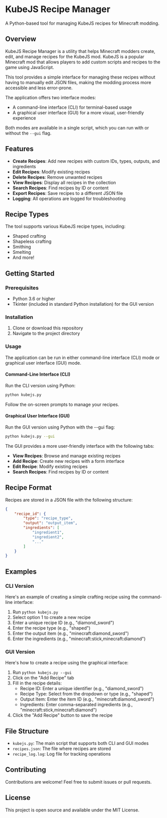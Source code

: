 # KubeJS Recipe Manager

A Python-based tool for managing KubeJS recipes for Minecraft modding.

## Overview

KubeJS Recipe Manager is a utility that helps Minecraft modders create, edit, and manage recipes for the KubeJS mod. KubeJS is a popular Minecraft mod that allows players to add custom scripts and recipes to the game using JavaScript.

This tool provides a simple interface for managing these recipes without having to manually edit JSON files, making the modding process more accessible and less error-prone.

The application offers two interface modes:
- A command-line interface (CLI) for terminal-based usage
- A graphical user interface (GUI) for a more visual, user-friendly experience

Both modes are available in a single script, which you can run with or without the `--gui` flag.

## Features

- **Create Recipes**: Add new recipes with custom IDs, types, outputs, and ingredients
- **Edit Recipes**: Modify existing recipes
- **Delete Recipes**: Remove unwanted recipes
- **View Recipes**: Display all recipes in the collection
- **Search Recipes**: Find recipes by ID or content
- **Export Recipes**: Save recipes to a different JSON file
- **Logging**: All operations are logged for troubleshooting

## Recipe Types

The tool supports various KubeJS recipe types, including:
- Shaped crafting
- Shapeless crafting
- Smithing
- Smelting
- And more!

## Getting Started

### Prerequisites

- Python 3.6 or higher
- Tkinter (included in standard Python installation) for the GUI version

### Installation

1. Clone or download this repository
2. Navigate to the project directory

### Usage

The application can be run in either command-line interface (CLI) mode or graphical user interface (GUI) mode.

#### Command-Line Interface (CLI)

Run the CLI version using Python:

```bash
python kubejs.py
```

Follow the on-screen prompts to manage your recipes.

#### Graphical User Interface (GUI)

Run the GUI version using Python with the --gui flag:

```bash
python kubejs.py --gui
```

The GUI provides a more user-friendly interface with the following tabs:
- **View Recipes**: Browse and manage existing recipes
- **Add Recipe**: Create new recipes with a form interface
- **Edit Recipe**: Modify existing recipes
- **Search Recipes**: Find recipes by ID or content

## Recipe Format

Recipes are stored in a JSON file with the following structure:

```json
{
    "recipe_id": {
        "type": "recipe_type",
        "output": "output_item",
        "ingredients": [
            "ingredient1",
            "ingredient2",
            "..."
        ]
    }
}
```

## Examples

### CLI Version

Here's an example of creating a simple crafting recipe using the command-line interface:

1. Run `python kubejs.py`
2. Select option 1 to create a new recipe
3. Enter a unique recipe ID (e.g., "diamond_sword")
4. Enter the recipe type (e.g., "shaped")
5. Enter the output item (e.g., "minecraft:diamond_sword")
6. Enter the ingredients (e.g., "minecraft:stick,minecraft:diamond")

### GUI Version

Here's how to create a recipe using the graphical interface:

1. Run `python kubejs.py --gui`
2. Click on the "Add Recipe" tab
3. Fill in the recipe details:
   - Recipe ID: Enter a unique identifier (e.g., "diamond_sword")
   - Recipe Type: Select from the dropdown or type (e.g., "shaped")
   - Output Item: Enter the item ID (e.g., "minecraft:diamond_sword")
   - Ingredients: Enter comma-separated ingredients (e.g., "minecraft:stick,minecraft:diamond")
4. Click the "Add Recipe" button to save the recipe

## File Structure

- `kubejs.py`: The main script that supports both CLI and GUI modes
- `recipes.json`: The file where recipes are stored
- `recipe_log.log`: Log file for tracking operations

## Contributing

Contributions are welcome! Feel free to submit issues or pull requests.

## License

This project is open source and available under the MIT License.
